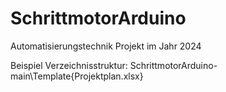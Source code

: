 # SchrittmotorArduino
Automatisierungstechnik Projekt im Jahr 2024



Beispiel Verzeichnisstruktur: SchrittmotorArduino-main\Template{Projektplan.xlsx} 
